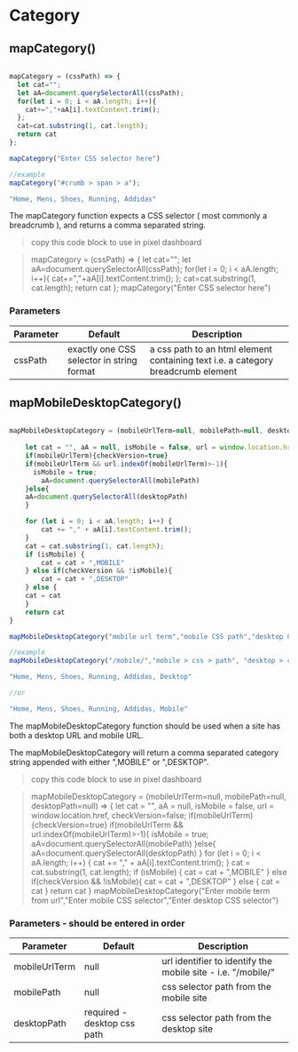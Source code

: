 # Category

## mapCategory()


```javascript

mapCategory = (cssPath) => {
  let cat=""; 
  let aA=document.querySelectorAll(cssPath); 
  for(let i = 0; i < aA.length; i++){ 
    cat+=","+aA[i].textContent.trim(); 
  };
  cat=cat.substring(1, cat.length); 
  return cat
};

mapCategory("Enter CSS selector here")

//example
mapCategory("#crumb > span > a");

"Home, Mens, Shoes, Running, Addidas"

```

The mapCategory function expects a CSS selector ( most commonly a breadcrumb ),
and returns a comma separated string.

> copy this code block to use in pixel dashboard

> mapCategory = (cssPath) => { let cat=""; let aA=document.querySelectorAll(cssPath); for(let i = 0; i < aA.length; i++){ cat+=","+aA[i].textContent.trim(); }; cat=cat.substring(1, cat.length); return cat }; mapCategory("Enter CSS selector here")

### Parameters

Parameter | Default | Description
--------- | ------- | -----------
cssPath | exactly one CSS selector in string format | a css path to an html element containing text i.e. a category breadcrumb element


## mapMobileDesktopCategory()

```javascript

mapMobileDesktopCategory = (mobileUrlTerm=null, mobilePath=null, desktopPath=null) => {
     
    let cat = "", aA = null, isMobile = false, url = window.location.href, checkVersion=false;
    if(mobileUrlTerm){checkVersion=true}
    if(mobileUrlTerm && url.indexOf(mobileUrlTerm)>-1){
      isMobile = true;
        aA=document.querySelectorAll(mobilePath)
    }else{
    aA=document.querySelectorAll(desktopPath)
    }

    for (let i = 0; i < aA.length; i++) {
        cat += "," + aA[i].textContent.trim();
    }
    cat = cat.substring(1, cat.length);
    if (isMobile) {
        cat = cat + ",MOBILE"
    } else if(checkVersion && !isMobile){
        cat = cat + ",DESKTOP"
    } else {
    cat = cat
    }
    return cat
}

mapMobileDesktopCategory("mobile url term","mobile CSS path","desktop CSS path")

//example
mapMobileDesktopCategory("/mobile/","mobile > css > path", "desktop > css > path");

"Home, Mens, Shoes, Running, Addidas, Desktop"

//or

"Home, Mens, Shoes, Running, Addidas, Mobile"

```

The mapMobileDesktopCategory function should be used when a site has both a desktop URL and mobile URL.

The mapMobileDesktopCategory will return a comma separated category string appended with either ",MOBILE" or ",DESKTOP".

> copy this code block to use in pixel dashboard

> mapMobileDesktopCategory = (mobileUrlTerm=null, mobilePath=null, desktopPath=null) => { let cat = "", aA = null, isMobile = false, url = window.location.href, checkVersion=false; if(mobileUrlTerm){checkVersion=true} if(mobileUrlTerm && url.indexOf(mobileUrlTerm)>-1){ isMobile = true; aA=document.querySelectorAll(mobilePath) }else{ aA=document.querySelectorAll(desktopPath) } for (let i = 0; i < aA.length; i++) { cat += "," + aA[i].textContent.trim(); } cat = cat.substring(1, cat.length); if (isMobile) { cat = cat + ",MOBILE" } else if(checkVersion && !isMobile){ cat = cat + ",DESKTOP" } else { cat = cat } return cat } mapMobileDesktopCategory("Enter mobile term from url","Enter mobile CSS selector","Enter desktop CSS selector")

### Parameters - should be entered in order 

Parameter | Default | Description
--------- | ------- | -----------
mobileUrlTerm | null | url identifier to identify the mobile site - i.e. "/mobile/"
mobilePath | null | css selector path from the mobile site
desktopPath | required - desktop css path | css selector path from the desktop site

